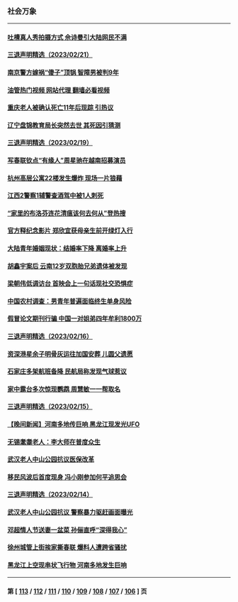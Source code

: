 ### 社会万象
---
#### [吐槽真人秀拍摄方式 佘诗曼引大陆网民不满](../../pages/ncid282/n13934980.md?02221245) 
#### [三退声明精选（2023/02/21）](../../pages/ncid282/n13935108.md?02221245) 
#### [南京警方嫁祸“傻子”顶锅 智障男被判9年](../../pages/ncid282/n13934959.md?02221245) 
#### [油管热门视频 网站代理 翻墙必看视频](http://138.2.39.72:81/youtube.html?epic-marker?02221245)
#### [重庆老人被确认死亡11年后现踪 引热议](../../pages/ncid282/n13934748.md?02221245) 
#### [辽宁盘锦教育局长突然去世 其死因引猜测](../../pages/ncid282/n13934515.md?02221245) 
#### [三退声明精选（2023/02/19）](../../pages/ncid282/n13933823.md?02221245) 
#### [写春联钦点“有缘人”周星驰在越南招募演员](../../pages/ncid282/n13933589.md?02221245) 
#### [杭州高层公寓22楼发生爆炸 现场一片狼藉](../../pages/ncid282/n13933284.md?02221245) 
#### [江西2警察1辅警查酒驾中被1人刺死](../../pages/ncid282/n13933226.md?02221245) 
#### [“家里的布洛芬连花清瘟该何去何从”登热搜](../../pages/ncid282/n13932657.md?02221245) 
#### [官方释纪念影片 郑欣宜获母亲生前开绿灯入行](../../pages/ncid282/n13932304.md?02221245) 
#### [大陆青年婚姻现状：结婚率下降 离婚率上升](../../pages/ncid282/n13931966.md?02221245) 
#### [胡鑫宇案后 云南12岁双胞胎兄弟遗体被发现](../../pages/ncid282/n13932346.md?02221245) 
#### [梁朝伟低调访台 首映会上一句话现社交恐惧症](../../pages/ncid282/n13932272.md?02221245) 
#### [中国农村调查：男青年普遍面临终生单身风险](../../pages/ncid282/n13932287.md?02221245) 
#### [假冒论文期刊行骗 中国一对姐弟四年牟利1800万](../../pages/ncid282/n13932235.md?02221245) 
#### [三退声明精选（2023/02/16）](../../pages/ncid282/n13931637.md?02221245) 
#### [资深港星余子明骨灰运往加国安葬 儿圆父遗愿](../../pages/ncid282/n13931474.md?02221245) 
#### [石家庄多架航班备降 民航局称发现气球惹议](../../pages/ncid282/n13931142.md?02221245) 
#### [家中露台多次惊现鹦鹉 周慧敏一一帮取名](../../pages/ncid282/n13930602.md?02221245) 
#### [三退声明精选（2023/02/15）](../../pages/ncid282/n13930834.md?02221245) 
#### [【晚间新闻】河南多地传巨响 黑龙江现发光UFO](../../pages/ncid282/n13930289.md?02221245) 
#### [无锡耄耋老人：李大师在普度众生](../../pages/ncid282/n13930113.md?02221245) 
#### [武汉老人中山公园抗议医保改革](../../pages/ncid282/n13930042.md?02221245) 
#### [移民风波后首度现身 冯小刚参加何平追思会](../../pages/ncid282/n13929903.md?02221245) 
#### [三退声明精选（2023/02/14）](../../pages/ncid282/n13929994.md?02221245) 
#### [武汉老人中山公园抗议 警察暴力驱赶画面曝光](../../pages/ncid282/n13929963.md?02221245) 
#### [邓超情人节送妻一盆菜 孙俪直呼“深得我心”](../../pages/ncid282/n13929798.md?02221245) 
#### [徐州城管上街挨家撕春联 爆料人遭跨省骚扰](../../pages/ncid282/n13929810.md?02221245) 
#### [黑龙江上空现串状飞行物 河南多地发生巨响](../../pages/ncid282/n13929502.md?02221245) 

---
#### 第 [ [113](./113.md?02221245) / [112](./112.md?02221245) / [111](./111.md?02221245) / [110](./110.md?02221245) / [109](./109.md?02221245) / [108](./108.md?02221245) / [107](./107.md?02221245) / [106](./106.md?02221245) ] 页
